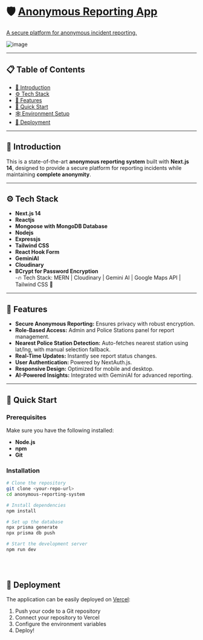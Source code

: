 # 🛡️ [Anonymous Reporting App]([url](https://codesandbox.io/p/sandbox/github/mohit1721/safe-report))  
[A secure platform for anonymous incident reporting.]([url](https://codesandbox.io/p/sandbox/github/mohit1721/safe-report))

![image](https://github.com/user-attachments/assets/5b4216c7-7610-4a17-8056-9ec4ed0f97ff)

---

## 📋 Table of Contents  
- [🤖 Introduction](#-introduction)  
- [⚙️ Tech Stack](#-tech-stack)  
- [🔋 Features](#-features)  
- [🤸 Quick Start](#-quick-start)  
- [🕸️ Environment Setup](#-environment-setup)  
- [🚀 Deployment](#-deployment)  

---

## 🤖 Introduction  
This is a state-of-the-art **anonymous reporting system** built with **Next.js 14**, designed to provide a secure platform for reporting incidents while maintaining **complete anonymity**.

---

## ⚙️ Tech Stack  
- **Next.js 14**  
- **Reactjs**  
- **Mongoose with MongoDB Database**  
- **Nodejs**
- **Expressjs**  
- **Tailwind CSS**  
- **React Hook Form**  
- **GeminiAI**
- **Cloudinary**
- **BCrypt for Password Encryption**  
-🔥 Tech Stack: MERN | Cloudinary | Gemini AI | Google Maps API | Tailwind CSS 🚀
---

## 🔋 Features  
- **Secure Anonymous Reporting:** Ensures privacy with robust encryption.  
- **Role-Based Access:** Admin and Police Stations panel for report management.
- **Nearest Police Station Detection:** Auto-fetches nearest station using lat/lng, with manual selection fallback.
- **Real-Time Updates:** Instantly see report status changes.  
- **User Authentication:** Powered by NextAuth.js.  
- **Responsive Design:** Optimized for mobile and desktop.  
- **AI-Powered Insights:** Integrated with GeminiAI for advanced reporting.  

---

## 🤸 Quick Start  
### Prerequisites  
Make sure you have the following installed:  
- **Node.js**  
- **npm**  
- **Git**  

### Installation  
```bash
# Clone the repository
git clone <your-repo-url>
cd anonymous-reporting-system

# Install dependencies
npm install

# Set up the database
npx prisma generate
npx prisma db push

# Start the development server
npm run dev

 
 

```

## <a name="deployment">🚀 Deployment</a>

The application can be easily deployed on [Vercel](https://vercel.com):

1. Push your code to a Git repository
2. Connect your repository to Vercel
3. Configure the environment variables
4. Deploy!
